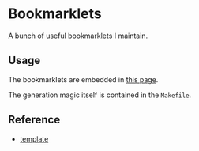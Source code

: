 
# Bookmarklets

A bunch of useful bookmarklets I maintain.

## Usage

The bookmarklets are embedded in [this page](https://blog.jpalardy.com/bookmarklets/).

The generation magic itself is contained in the `Makefile`.

## Reference

- [template](https://gist.github.com/sandro/54389)

